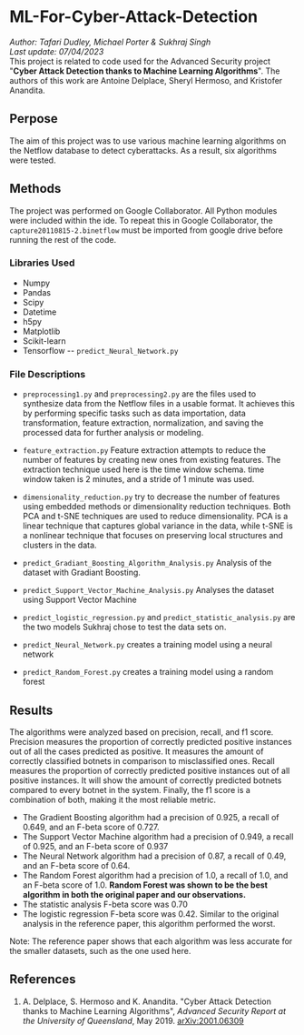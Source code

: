 # ML-For-Cyber-Attack-Detection
_Author: Tafari Dudley, Michael Porter & Sukhraj Singh_  
_Last update: 07/04/2023_  
This project is related to code used for the Advanced Security project "__Cyber Attack Detection thanks to Machine Learning Algorithms__". The authors of this work are Antoine Delplace, Sheryl Hermoso, and Kristofer Anandita.
## Perpose
The aim of this project was to use various machine learning algorithms on the Netflow database to detect cyberattacks. As a result, six algorithms were tested. 
## Methods
The project was performed on Google Collaborator. All Python modules were included within the ide. To repeat this in Google Collaborator, the `capture20110815-2.binetflow` must be imported from google drive before running the rest of the code. 
### Libraries Used
- Numpy
- Pandas
- Scipy
- Datetime
- h5py
- Matplotlib
- Scikit-learn
- Tensorflow -- `predict_Neural_Network.py`
### File Descriptions
- `preprocessing1.py` and `preprocessing2.py` are the files used to synthesize data from the Netflow files in a usable format. It achieves this by performing specific tasks such as data importation, data transformation, feature extraction, normalization, and saving the processed data for further analysis or modeling.

- `feature_extraction.py` Feature extraction attempts to reduce the number of features by creating new ones from existing features. The extraction technique used here is the time window schema. time window taken is 2 minutes, and a stride of 1 minute was used.
   
- `dimensionality_reduction.py` try to decrease the number of features using embedded methods or dimensionality reduction techniques. Both PCA and t-SNE techniques are used to reduce dimensionality. PCA is a linear technique that captures global variance in the data, while t-SNE is a nonlinear technique that focuses on preserving local structures and clusters in the data.

- `predict_Gradiant_Boosting_Algorithm_Analysis.py` Analysis of the dataset with Gradiant Boosting.
  
- `predict_Support_Vector_Machine_Analysis.py` Analyses the dataset using Support Vector Machine
  
- `predict_logistic_regression.py` and `predict_statistic_analysis.py` are the two models Sukhraj chose to test the data sets on.

- `predict_Neural_Network.py` creates a training model using a neural network
  
- `predict_Random_Forest.py` creates a training model using a random forest
## Results
The algorithms were analyzed based on precision, recall, and f1 score. Precision measures the proportion of correctly predicted positive instances out of all the cases predicted as positive. It measures the amount of correctly classified botnets in comparison to misclassified ones. Recall measures the proportion of correctly predicted positive instances out of all positive instances. It will show the amount of correctly predicted botnets compared to every botnet in the system. Finally, the f1 score is a combination of both, making it the most reliable metric.

- The Gradient Boosting algorithm had a precision of 0.925, a recall of 0.649, and an F-beta score of 0.727.
- The Support Vector Machine algorithm had a precision of 0.949, a recall of 0.925, and an F-beta score of 0.937
- The Neural Network algorithm had a precision of 0.87, a recall of 0.49, and an F-beta score of 0.64.
- The Random Forest algorithm had a precision of 1.0, a recall of 1.0, and an F-beta score of 1.0. **Random Forest was shown to be the best algorithm in both the original paper and our observations.**
- The statistic analysis F-beta score was 0.70
- The logistic regression F-beta score was 0.42. Similar to the original analysis in the reference paper, this algorithm performed the worst.

Note: The reference paper shows that each algorithm was less accurate for the smaller datasets, such as the one used here. 

## References
1. A. Delplace, S. Hermoso and K. Anandita. "Cyber Attack Detection thanks to Machine Learning Algorithms", _Advanced Security Report at the University of Queensland_, May 2019. [arXiv:2001.06309](https://arxiv.org/abs/2001.06309)


